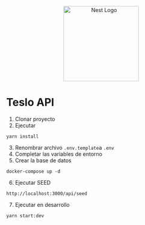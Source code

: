 <p align="center">
  <a href="http://nestjs.com/" target="blank"><img src="https://nestjs.com/img/logo-small.svg" width="200" alt="Nest Logo" /></a>
</p>

# Teslo API

1. Clonar proyecto
2. Ejecutar

```
yarn install
```

3. Renombrar archivo `.env.template`a `.env`
4. Completar las variables de entorno
5. Crear la base de datos

```
docker-compose up -d
```

6. Ejecutar SEED

```
http://localhost:3000/api/seed
```

7. Ejecutar en desarrollo

```
yarn start:dev
```
